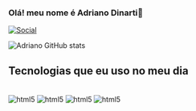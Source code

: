 ### Olá! meu nome é Adriano Dinarti👋
[![Social](https://img.shields.io/badge/LinkedIn-0077B5?style=for-the-badge&logo=linkedin&logoColor=white)](https://www.linkedin.com/in/adriano-dinarti)

![Adriano GitHub stats](https://github-readme-stats.vercel.app/api?username=DevAdrianoDinarti&show_icons=true&theme=radical)

## Tecnologias que eu uso no meu dia 

<div style="display: inline_block"><br/>
  <img align="center" alt="html5" src="https://img.shields.io/badge/Python-14354C?style=for-the-badge&logo=python&logoColor=white" />
  <img align="center" alt="html5" src="https://img.shields.io/badge/Flask-000000?style=for-the-badge&logo=flask&logoColor=white" />
  <img align="center" alt="html5" src="https://img.shields.io/badge/SQLite-07405E?style=for-the-badge&logo=sqlite&logoColor=white" />
  <img align="center" alt="html5" src="https://img.shields.io/badge/Bootstrap-563D7C?style=for-the-badge&logo=bootstrap&logoColor=white" />
</div>
